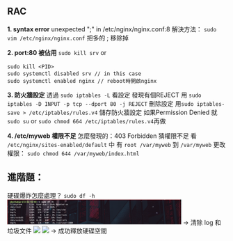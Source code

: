 ## RAC

**1. syntax error**
unexpected ";" in /etc/nginx/nginx.conf:8
解決方法：
`sudo vim /etc/nginx/nginx.conf`
把多的 ; 移除掉

**2. port:80 被佔用**
`sudo kill srv`
or

```
sudo kill <PID>
sudo systemctl disabled srv // in this case
sudo systemctl enabled nginx // reboot時開啟nginx
```

**3. 防火牆設定**
透過 `sudo iptables -L` 看設定
發現有個REJECT
用 `sudo iptables -D INPUT -p tcp --dport 80 -j REJECT` 刪除設定
用`sudo iptables-save > /etc/iptables/rules.v4` 儲存防火牆設定
如果Permission Denied 就 `sudo su` or `sudo chmod 664 /etc/iptables/rules.v4`再做

**4. /etc/myweb 權限不足**
怎麼發現的：403 Forbidden 猜權限不足
看 `/etc/nginx/sites-enabled/default` 中
有 `root /var/myweb`
到 `/var/myweb` 更改權限： `sudo chmod 644 /var/myweb/index.html`

## 進階題：

硬碟爆炸怎麼處理？
`sudo df -h`
<img src="./assets/harddisk-1.png" width=400 />
-> 清除 log 和垃圾文件
<img src="./assets/harddisk-2.png" width=400 />
<img src="./assets/harddisk-3.png" width=400 />
-> 成功釋放硬碟空間
